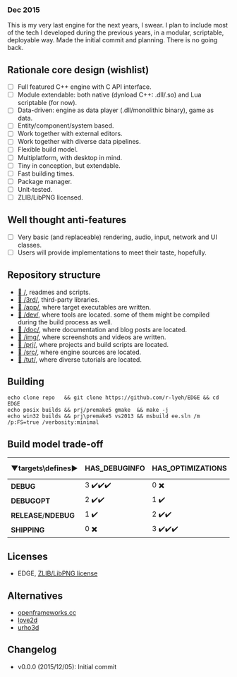 ﻿### Dec 2015

This is my very last engine for the next years, I swear.
I plan to include most of the tech I developed during the previous years, in a modular, scriptable, deployable way.
Made the initial commit and planning. There is no going back.

## Rationale core design (wishlist)
- [ ] Full featured C++ engine with C API interface.
- [ ] Module extendable: both native (dynload C++: .dll/.so) and Lua scriptable (for now).
- [ ] Data-driven: engine as data player (.dll/monolithic binary), game as data.
- [ ] Entity/component/system based.
- [ ] Work together with external editors.
- [ ] Work together with diverse data pipelines.
- [ ] Flexible build model.
- [ ] Multiplatform, with desktop in mind.
- [ ] Tiny in conception, but extendable.
- [ ] Fast building times.
- [ ] Package manager.
- [ ] Unit-tested.
- [ ] ZLIB/LibPNG licensed.

## Well thought anti-features
- [ ] Very basic (and replaceable) rendering, audio, input, network and UI classes.
- [ ] Users will provide implementations to meet their taste, hopefully.

## Repository structure
- [:open_file_folder:&nbsp;/](/), readmes and scripts.
- [:open_file_folder:&nbsp;/3rd/](/3rd), third-party libraries.
- [:open_file_folder:&nbsp;/app/](/app), where target executables are written.
- [:open_file_folder:&nbsp;/dev/](/dev), where tools are located. some of them might be compiled during the build process as well.
- [:open_file_folder:&nbsp;/doc/](/doc), where documentation and blog posts are located.
- [:open_file_folder:&nbsp;/img/](/img), where screenshots and videos are written.
- [:open_file_folder:&nbsp;/prj/](/prj), where projects and build scripts are located.
- [:open_file_folder:&nbsp;/src/](/src), where engine sources are located.
- [:open_file_folder:&nbsp;/tut/](/tut), where diverse tutorials are located.

## Building
```
echo clone repo   && git clone https://github.com/r-lyeh/EDGE && cd EDGE
echo posix builds && prj/premake5 gmake  && make -j
echo win32 builds && prj\premake5 vs2013 && msbuild ee.sln /m /p:FS=true /verbosity:minimal
```

## Build model trade-off
▼targets\defines▶ | HAS_DEBUGINFO | HAS_OPTIMIZATIONS | MASTER | C runtime
--- | --- | --- | --- | ---
**DEBUG** | 3 :heavy_check_mark::heavy_check_mark::heavy_check_mark: | 0 :heavy_multiplication_x: | 0 :heavy_multiplication_x: | dynamic
**DEBUGOPT** | 2 :heavy_check_mark::heavy_check_mark: | 1 :heavy_check_mark: | 0 :heavy_multiplication_x:  | static
**RELEASE**/**NDEBUG** | 1 :heavy_check_mark: | 2 :heavy_check_mark::heavy_check_mark: | 0 :heavy_multiplication_x:  | dynamic
**SHIPPING** | 0 :heavy_multiplication_x: | 3 :heavy_check_mark::heavy_check_mark::heavy_check_mark: | 1 :heavy_check_mark: | static

## Licenses
- EDGE, [ZLIB/LibPNG license](LICENSE)

## Alternatives
- [openframeworks.cc](http://openframeworks.cc/)
- [love2d](https://love2d.org/)
- [urho3d](http://urho3d.github.io/)

## Changelog
- v0.0.0 (2015/12/05): Initial commit
